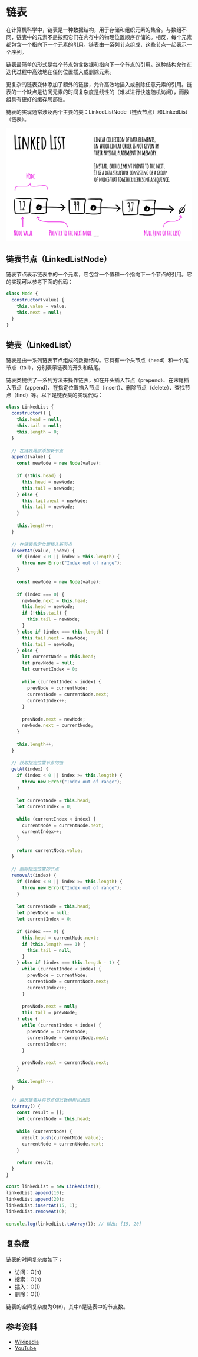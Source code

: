# 链表

在计算机科学中，链表是一种数据结构，用于存储和组织元素的集合。与数组不同，链表中的元素不是按照它们在内存中的物理位置顺序存储的。相反，每个元素都包含一个指向下一个元素的引用。链表由一系列节点组成，这些节点一起表示一个序列。

链表最简单的形式是每个节点包含数据和指向下一个节点的引用。这种结构允许在迭代过程中高效地在任何位置插入或删除元素。

更复杂的链表变体添加了额外的链接，允许高效地插入或删除任意元素的引用。链表的一个缺点是访问元素的时间复杂度是线性的（难以进行快速随机访问），而数组具有更好的缓存局部性。

链表的实现通常涉及两个主要的类：LinkedListNode（链表节点）和LinkedList（链表）。

![Linked List](./images/linked-list.jpeg)


## 链表节点（LinkedListNode）

链表节点表示链表中的一个元素，它包含一个值和一个指向下一个节点的引用。它的实现可以参考下面的代码：

```js
class Node {
  constructor(value) {
    this.value = value;
    this.next = null;
  }
}
```

## 链表（LinkedList）

链表是由一系列链表节点组成的数据结构。它具有一个头节点（head）和一个尾节点（tail），分别表示链表的开头和结尾。

链表类提供了一系列方法来操作链表，如在开头插入节点（prepend）、在末尾插入节点（append）、在指定位置插入节点（insert）、删除节点（delete）、查找节点（find）等。以下是链表类的实现代码：

```js
class LinkedList {
  constructor() {
    this.head = null;
    this.tail = null;
    this.length = 0;
  }

  // 在链表尾部添加新节点
  append(value) {
    const newNode = new Node(value);

    if (!this.head) {
      this.head = newNode;
      this.tail = newNode;
    } else {
      this.tail.next = newNode;
      this.tail = newNode;
    }

    this.length++;
  }

  // 在链表指定位置插入新节点
  insertAt(value, index) {
    if (index < 0 || index > this.length) {
      throw new Error("Index out of range");
    }

    const newNode = new Node(value);

    if (index === 0) {
      newNode.next = this.head;
      this.head = newNode;
      if (!this.tail) {
        this.tail = newNode;
      }
    } else if (index === this.length) {
      this.tail.next = newNode;
      this.tail = newNode;
    } else {
      let currentNode = this.head;
      let prevNode = null;
      let currentIndex = 0;

      while (currentIndex < index) {
        prevNode = currentNode;
        currentNode = currentNode.next;
        currentIndex++;
      }

      prevNode.next = newNode;
      newNode.next = currentNode;
    }

    this.length++;
  }

  // 获取指定位置节点的值
  getAt(index) {
    if (index < 0 || index >= this.length) {
      throw new Error("Index out of range");
    }

    let currentNode = this.head;
    let currentIndex = 0;

    while (currentIndex < index) {
      currentNode = currentNode.next;
      currentIndex++;
    }

    return currentNode.value;
  }

  // 删除指定位置的节点
  removeAt(index) {
    if (index < 0 || index >= this.length) {
      throw new Error("Index out of range");
    }

    let currentNode = this.head;
    let prevNode = null;
    let currentIndex = 0;

    if (index === 0) {
      this.head = currentNode.next;
      if (this.length === 1) {
        this.tail = null;
      }
    } else if (index === this.length - 1) {
      while (currentIndex < index) {
        prevNode = currentNode;
        currentNode = currentNode.next;
        currentIndex++;
      }

      prevNode.next = null;
      this.tail = prevNode;
    } else {
      while (currentIndex < index) {
        prevNode = currentNode;
        currentNode = currentNode.next;
        currentIndex++;
      }

      prevNode.next = currentNode.next;
    }

    this.length--;
  }

  // 遍历链表并将节点值以数组形式返回
  toArray() {
    const result = [];
    let currentNode = this.head;

    while (currentNode) {
      result.push(currentNode.value);
      currentNode = currentNode.next;
    }

    return result;
  }
}
```

```js
const linkedList = new LinkedList();
linkedList.append(10);
linkedList.append(20);
linkedList.insertAt(15, 1);
linkedList.removeAt(0);

console.log(linkedList.toArray()); // 输出: [15, 20]

```

## 复杂度

链表的时间复杂度如下：

- 访问：O(n)
- 搜索：O(n)
- 插入：O(1)
- 删除：O(1)

链表的空间复杂度为O(n)，其中n是链表中的节点数。

## 参考资料

- [Wikipedia](https://en.wikipedia.org/wiki/Linked_list)
- [YouTube](https://www.youtube.com/watch?v=njTh_OwMljA&index=2&t=1s&list=PLLXdhg_r2hKA7DPDsunoDZ-Z769jWn4R8)